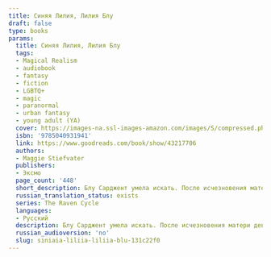 ```yaml
---
title: Синяя Лилия, Лилия Блу
draft: false
type: books
params:
  title: Синяя Лилия, Лилия Блу
  tags:
  - Magical Realism
  - audiobook
  - fantasy
  - fiction
  - LGBTQ+
  - magic
  - paranormal
  - urban fantasy
  - young adult (YA)
  cover: https://images-na.ssl-images-amazon.com/images/S/compressed.photo.goodreads.com/books/1544705564i/43217706.jpg
  isbn: '9785040931941'
  link: https://www.goodreads.com/book/show/43217706
  authors:
  - Maggie Stiefvater
  publishers:
  - Эксмо
  page_count: '448'
  short_description: Блу Сарджент умела искать. После исчезновения матери девушка решила отправиться на ее поиски - под землю.
  russian_translation_status: exists
  series: The Raven Cycle
  languages:
  - Русский
  description: Блу Сарджент умела искать. После исчезновения матери девушка решила отправиться на ее поиски - под землю. Теперь, когда в жизни Блу появились настоящие друзья, опасность больше не имела значения. Воронята не оставили бы девушку даже в самой непроглядной тьме глубочайшей из пещер. И Ронан - сновидец, и Адам, ставший частью Кабесуотера, сделали бы все, чтобы спасти Блу, если понадобится. Сновидения становятся реальностью, предания сбываются, а Блу встречается со своим прошлым, которое тесно переплелось с древними легендами.
  russian_audioversion: 'no'
  slug: siniaia-liliia-liliia-blu-131c22f0
---
```

